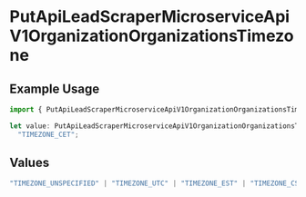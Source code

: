 # PutApiLeadScraperMicroserviceApiV1OrganizationOrganizationsTimezone

## Example Usage

```typescript
import { PutApiLeadScraperMicroserviceApiV1OrganizationOrganizationsTimezone } from "oppulence-backend-sdk/models/operations";

let value: PutApiLeadScraperMicroserviceApiV1OrganizationOrganizationsTimezone =
  "TIMEZONE_CET";
```

## Values

```typescript
"TIMEZONE_UNSPECIFIED" | "TIMEZONE_UTC" | "TIMEZONE_EST" | "TIMEZONE_CST" | "TIMEZONE_MST" | "TIMEZONE_PST" | "TIMEZONE_GMT" | "TIMEZONE_CET" | "TIMEZONE_IST" | "TIMEZONE_JST" | "TIMEZONE_AEST"
```